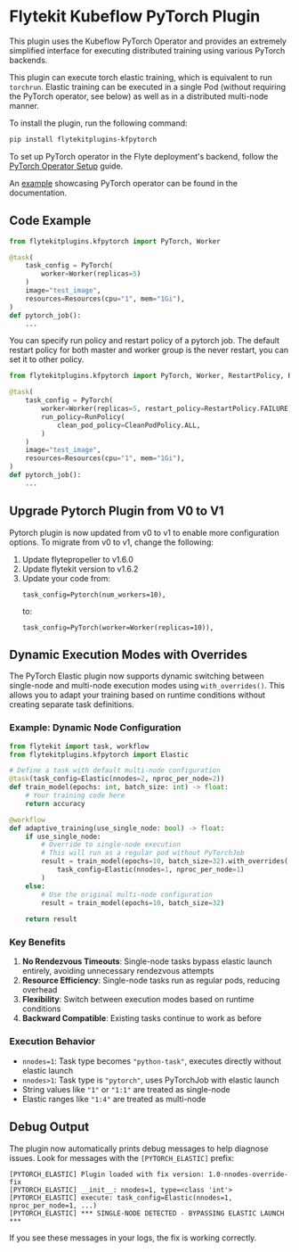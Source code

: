 # Flytekit Kubeflow PyTorch Plugin

This plugin uses the Kubeflow PyTorch Operator and provides an extremely simplified interface for executing distributed training using various PyTorch backends.

This plugin can execute torch elastic training, which is equivalent to run `torchrun`. Elastic training can be executed
in a single Pod (without requiring the PyTorch operator, see below) as well as in a distributed multi-node manner.

To install the plugin, run the following command:

```bash
pip install flytekitplugins-kfpytorch
```

To set up PyTorch operator in the Flyte deployment's backend, follow the [PyTorch Operator Setup](https://docs.flyte.org/en/latest/flytesnacks/examples/kfpytorch_plugin/index.html) guide.

An [example](https://docs.flyte.org/en/latest/flytesnacks/examples/mnist_classifier/index.html#mnist-classifier-training) showcasing PyTorch operator can be found in the documentation.

## Code Example
```python
from flytekitplugins.kfpytorch import PyTorch, Worker

@task(
    task_config = PyTorch(
        worker=Worker(replicas=5)
    )
    image="test_image",
    resources=Resources(cpu="1", mem="1Gi"),
)
def pytorch_job():
    ...
```

You can specify run policy and restart policy of a pytorch job. The default restart policy for both master and worker group is the never restart,
you can set it to other policy.
```python
from flytekitplugins.kfpytorch import PyTorch, Worker, RestartPolicy, RunPolicy

@task(
    task_config = PyTorch(
        worker=Worker(replicas=5, restart_policy=RestartPolicy.FAILURE),
        run_policy=RunPolicy(
            clean_pod_policy=CleanPodPolicy.ALL,
        )
    )
    image="test_image",
    resources=Resources(cpu="1", mem="1Gi"),
)
def pytorch_job():
    ...
```

## Upgrade Pytorch Plugin from V0 to V1
Pytorch plugin is now updated from v0 to v1 to enable more configuration options.
To migrate from v0 to v1, change the following:
1. Update flytepropeller to v1.6.0
2. Update flytekit version to v1.6.2
3. Update your code from:
    ```
    task_config=Pytorch(num_workers=10),
    ```
    to:
    ```
    task_config=PyTorch(worker=Worker(replicas=10)),
    ```

## Dynamic Execution Modes with Overrides

The PyTorch Elastic plugin now supports dynamic switching between single-node and multi-node execution modes using `with_overrides()`. This allows you to adapt your training based on runtime conditions without creating separate task definitions.

### Example: Dynamic Node Configuration

```python
from flytekit import task, workflow
from flytekitplugins.kfpytorch import Elastic

# Define a task with default multi-node configuration
@task(task_config=Elastic(nnodes=2, nproc_per_node=2))
def train_model(epochs: int, batch_size: int) -> float:
    # Your training code here
    return accuracy

@workflow
def adaptive_training(use_single_node: bool) -> float:
    if use_single_node:
        # Override to single-node execution
        # This will run as a regular pod without PyTorchJob
        result = train_model(epochs=10, batch_size=32).with_overrides(
            task_config=Elastic(nnodes=1, nproc_per_node=1)
        )
    else:
        # Use the original multi-node configuration
        result = train_model(epochs=10, batch_size=32)
    
    return result
```

### Key Benefits

1. **No Rendezvous Timeouts**: Single-node tasks bypass elastic launch entirely, avoiding unnecessary rendezvous attempts
2. **Resource Efficiency**: Single-node tasks run as regular pods, reducing overhead
3. **Flexibility**: Switch between execution modes based on runtime conditions
4. **Backward Compatible**: Existing tasks continue to work as before

### Execution Behavior

- `nnodes=1`: Task type becomes `"python-task"`, executes directly without elastic launch
- `nnodes>1`: Task type is `"pytorch"`, uses PyTorchJob with elastic launch
- String values like `"1"` or `"1:1"` are treated as single-node
- Elastic ranges like `"1:4"` are treated as multi-node

## Debug Output

The plugin now automatically prints debug messages to help diagnose issues. Look for messages with the `[PYTORCH_ELASTIC]` prefix:

```
[PYTORCH_ELASTIC] Plugin loaded with fix version: 1.0-nnodes-override-fix
[PYTORCH_ELASTIC] __init__: nnodes=1, type=<class 'int'>
[PYTORCH_ELASTIC] execute: task_config=Elastic(nnodes=1, nproc_per_node=1, ...)
[PYTORCH_ELASTIC] *** SINGLE-NODE DETECTED - BYPASSING ELASTIC LAUNCH ***
```

If you see these messages in your logs, the fix is working correctly.
